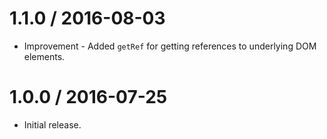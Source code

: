 1.1.0 / 2016-08-03
==================

  * Improvement - Added `getRef` for getting references to underlying DOM elements.

1.0.0 / 2016-07-25
==================

  * Initial release.

